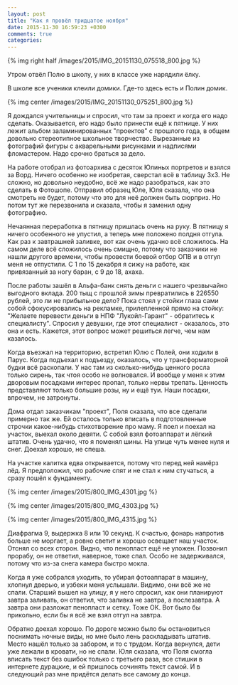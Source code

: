 ```yaml
---
layout: post
title: "Как я провёл тридцатое ноября"
date: 2015-11-30 16:59:23 +0300
comments: true
categories: 
---
```

{% img right half /images/2015/IMG_20151130_075518_800.jpg %}

Утром отвёл Полю в школу, у них в классе уже нарядили ёлку.

В школе все ученики клеили домики. Где-то здесь есть и Полин домик.

{% img center /images/2015/IMG_20151130_075251_800.jpg %}

Я дождался учительницы и спросил, что там за проект и когда его надо сделать. Оказывается, его надо было принести ещё к пятнице. У них лежит альбом заламинированных "проектов" с прошлого года, в общем довольно стереотипное школьное творчество. Вырезанные из фотографий фигуры с акварельными рисунками и надписями фломастером. Надо срочно браться за дело.

На работе отобрал из фотоархива с десяток Юлиных портретов и взялся за Ворд. Ничего особенно не изобретая, сверстал всё в таблицу 3х3. Не сложно, но довольно неудобно, всё же надо разобраться, как это сделать в Фотошопе. Отправил образец Юле, Юля сказала, что она смотреть не будет, потому что это для неё должен быть сюрприз. Но потом тут же перезвонила и сказала, чтобы я заменил одну фотографию. 

Нечаянная переработка в пятницу пришлась очень на руку. В пятницу я ничего особенного не упустил, а теперь мне положено полдня отгула. Как раз к завтрашней заливке, вот как очень удачно всё сложилось. На самом деле всё сложилось очень смищно, потому что заказчики не нашли другого времени, чтобы провести боевой отбор ОПВ и в отгул меня не отпустили. С 1 по 15 декабря я сижу на работе, как привязанный за ногу баран, с 9 до 18, ахаха.

После работы зашёл в Альфа-банк снять деньги с нашего чрезвычайно выгодного вклада. 200 тыщ с прошлой зимы превратились в 226550 рублей, это ли не прибыльное дело? Пока стоял у стойки глаза сами собой сфокусировались на рекламке, прилепленной прямо на стойку: "Желаете перевести деньги в НПФ "Лукойл-Гарант" - обратитесь к специалисту". Спросил у девушки, где этот специалист - оказалось, это она и есть. Кажется, этот вопрос может решиться легче, чем нам казалось.

Когда въезжал на территорию, встретил Юлю с Полей, они ходили в Парус. Когда подъехал к подъезду, оказалось, что у трансформаторной будки всё раскопали. У нас там из сколько-нибудь ценного росла только сирень, так чтоя особо не волновался. И вообще у меня к этим дворовым посадками интерес пропал, только нервы трепать. Ценность представляют только большие розы, ну и ещё туи. Наши посадки, впрочем, не затронуты. 

Дома отдал заказчикам "проект", Поля сказала, что все сделали примерно так же. Ей осталось только вписать в подготовленные строчки какое-нибудь стихотворение про маму. Я поел и поехал на участок, выехал около девяти. С собой взял фотоаппарат и лёгкий штатив. Очень удачно, что я поменял шины. На улице чуть менее нуля и снег. Доехал хорошо, не спеша.

На участке калитка едва открывается, потому что перед ней намёрз лёд. Я предположил, что рабочие спят и не стал к ним стучаться, а сразу пошёл к фундаменту. 

{% img center /images/2015/800_IMG_4301.jpg %}

{% img center /images/2015/800_IMG_4303.jpg %}

{% img center /images/2015/800_IMG_4315.jpg %}

Диафрагма 9, выдержка 8 или 10 секунд. К счастью, фонарь напротив больше не моргает, а ровно светит и хорошо освещает наш участок. Отснял со всех сторон. Видно, что пенопласт ещё не уложен. Позвонил прорабу, он не ответил, наверное, тоже спал. Особо не задерживался, потому что из-за снега камера быстро мокла.

Когда я уже собрался уходить, то убирая фотоаппарат в машину, хлопнул дверью, и узбеки меня услышали. Видимо, они всё же не спали. Старший вышел на улицу, я у него спросил, как они планируют завтра заливать, он ответил, что заливка не завтра, а послезавтра. А завтра они разложат пенопласт и сетку. Тоже ОК. Вот было бы прикольно, если бы я всё же взял отгул на завтра.

Обратно доехал хорошо. По дороге можно было бы остановиться поснимать ночные виды, но мне было лень раскладывать штатив. Место нашёл только за забором, и то с трудом. Когда вернулся, дети уже лежали в кровати, но не спали. Юля сказала, что Поля смогла вписать текст без ошибок только с третьего раза, все стишки в интернете дурацкие, и ей пришлось сочинять текст самой. И в следующий раз мне придётся делать все самому до конца.